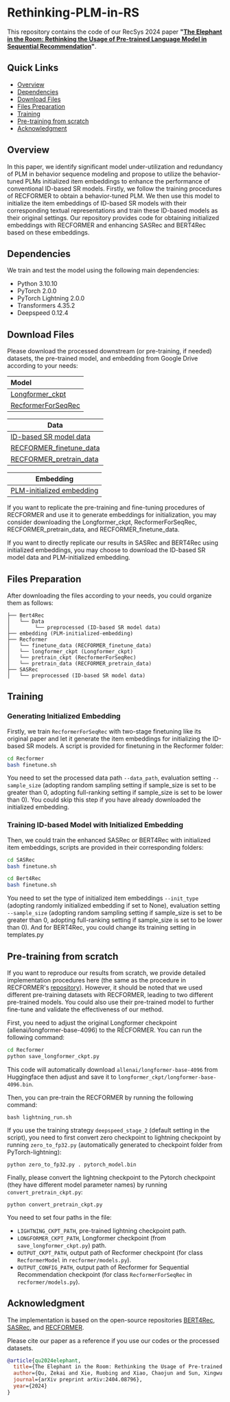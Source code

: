 # Rethinking-PLM-in-RS

This repository contains the code of our RecSys 2024 paper **"[The Elephant in the Room: Rethinking the Usage of Pre-trained Language Model in Sequential Recommendation](https://arxiv.org/abs/2404.08796)"**.

## Quick Links

- [Overview](#overview)
- [Dependencies](#dependencies)
- [Download Files](#Download-Files)
- [Files Preparation](#Files-Preparation)
- [Training](#Training)
- [Pre-training from scratch](#pre-training-from-scratch)
- [Acknowledgment](#Acknowledgment)

## Overview

In this paper, we identify significant model under-utilization and redundancy of PLM in behavior sequence modeling and propose to utilize the behavior-tuned PLMs initialized item embeddings to enhance the performance of conventional ID-based SR models. Firstly, we follow the training procedures of RECFORMER to obtain a behavior-tuned PLM. We then use this model to initialize the item embeddings of ID-based SR models with their corresponding textual representations and train these ID-based models as their original settings. Our repository provides code for obtaining initialized embeddings with RECFORMER and enhancing SASRec and BERT4Rec based on these embeddings.

## Dependencies

We train and test the model using the following main dependencies:

- Python 3.10.10
- PyTorch 2.0.0
- PyTorch Lightning 2.0.0 
- Transformers 4.35.2
- Deepspeed  0.12.4  

## Download Files

Please download the processed downstream (or pre-training, if needed) datasets, the pre-trained model, and embedding from Google Drive according to your needs:

| Model                  |
| :--------------------- |
| [Longformer_ckpt](https://drive.google.com/file/d/15Lk2dNupUNFIG4y3Bgv95FEKQTBPQcmx/view?usp=sharing)    |
| [RecformerForSeqRec](https://drive.google.com/file/d/1NtYA5AYgrvJYUgh-EFS-mF0U9aAfWL9m/view?usp=sharing) |

| Data                        |
| --------------------------- |
| [ID-based SR model data](https://drive.google.com/file/d/1NmLcsjxZkmCrB6j5pPYXGy7zUd5XMe0H/view?usp=sharing)  |
| [RECFORMER_finetune_data](https://drive.google.com/file/d/1QUB5l2ScBwTZ3t3TVLLNKWW4oesvcvd3/view?usp=sharing) |
| [RECFORMER_pretrain_data](https://drive.google.com/file/d/1zqr0K4N_vWxlEXLL91nb_ATBrU-eRe1_/view?usp=sharing) |

| Embedding                     |
| ----------------------------- |
| [PLM-initialized embedding](https://drive.google.com/file/d/1NLDBjJKyLgtW1X4cRVTlzzdbG0pabL2U/view?usp=sharing) |

If you want to replicate the pre-training and fine-tuning procedures of RECFORMER and use it to generate embeddings for initialization, you may consider downloading the Longformer_ckpt, RecformerForSeqRec, RECFORMER_pretrain_data, and RECFORMER_finetune_data.

If you want to directly replicate our results in SASRec and BERT4Rec using initialized embeddings, you may choose to download the ID-based SR model data and PLM-initialized embedding.

## Files Preparation

After downloading the files according to your needs, you could organize them as follows:

```
├── Bert4Rec
│   └── Data 
│        └── preprocessed (ID-based SR model data)
├── embedding (PLM-initialized-embedding)
├── Recformer
│   └── finetune_data (RECFORMER_finetune_data)
│   └── longformer_ckpt (Longformer_ckpt)
│   └── pretrain_ckpt (RecformerForSeqRec)
│   └── pretrain_data (RECFORMER_pretrain_data)
├── SASRec
│   └── preprocessed (ID-based SR model data)
```

## Training

### Generating Initialized Embedding

Firstly, we train  `RecformerForSeqRec` with two-stage finetuning like its original paper and let it generate the item embeddings for initializing the ID-based SR models. A script is provided for finetuning in the Recformer folder:

```bash
cd Recformer
bash finetune.sh
```

You need to set the processed data path `--data_path`, evaluation setting `--sample_size` (adopting random sampling setting if sample_size is set to be greater than 0, adopting full-ranking setting if sample_size is set to be lower than 0). You could skip this step if you have already downloaded the initialized embedding.

### Training ID-based Model with Initialized Embedding

Then, we could train the enhanced SASRec or BERT4Rec with initialized item embeddings, scripts are provided in their corresponding folders:

```bash
cd SASRec
bash finetune.sh
```

```bash
cd Bert4Rec
bash finetune.sh
```

You need to set the type of initialized item embeddings `--init_type` (adopting randomly initialized embedding if set to None), evaluation setting `--sample_size` (adopting random sampling setting if sample_size is set to be greater than 0, adopting full-ranking setting if sample_size is set to be lower than 0). And for BERT4Rec, you could change its training setting in templates.py

## Pre-training from scratch

If you want to reproduce our results from scratch, we provide detailed implementation procedures here (the same as the procedure in RECFORMER's [repository](https://github.com/AaronHeee/RecFormer)). However, it should be noted that we used different pre-training datasets with RECFORMER, leading to two different pre-trained models. You could also use their pre-trained model to further fine-tune and validate the effectiveness of our method.

First, you need to adjust the original Longformer checkpoint (allenai/longformer-base-4096) to the RECFORMER. You can run the following command:

```bash
cd Recformer
python save_longformer_ckpt.py
```

This code will automatically download `allenai/longformer-base-4096` from Huggingface then adjust and save it to `longformer_ckpt/longformer-base-4096.bin`. 

Then, you can pre-train the RECFORMER by running the following command:

```
bash lightning_run.sh
```

If you use the training strategy `deepspeed_stage_2` (default setting in the script), you need to first convert zero checkpoint to lightning checkpoint by running `zero_to_fp32.py` (automatically generated to checkpoint folder from PyTorch-lightning):

```
python zero_to_fp32.py . pytorch_model.bin
```

Finally, please convert the lightning checkpoint to the Pytorch checkpoint (they have different model parameter names) by running `convert_pretrain_ckpt.py`:

```
python convert_pretrain_ckpt.py
```

You need to set four paths in the file:

- `LIGHTNING_CKPT_PATH`, pre-trained lightning checkpoint path.
- `LONGFORMER_CKPT_PATH`, Longformer checkpoint (from `save_longformer_ckpt.py`) path.
- `OUTPUT_CKPT_PATH`, output path of Recformer checkpoint (for class `RecformerModel` in `recformer/models.py`).
- `OUTPUT_CONFIG_PATH`, output path of Recformer for Sequential Recommendation checkpoint (for class `RecformerForSeqRec` in `recformer/models.py`).

## Acknowledgment

The implementation is based on the open-source repositories [BERT4Rec](https://github.com/SungMinCho/BERT4Rec-PyTorch), [SASRec](https://github.com/pmixer/SASRec.pytorch), and [RECFORMER](https://github.com/AaronHeee/RecFormer).

Please cite our paper as a reference if you use our codes or the processed datasets.

```bibtex
@article{qu2024elephant,
  title={The Elephant in the Room: Rethinking the Usage of Pre-trained Language Model in Sequential Recommendation},
  author={Qu, Zekai and Xie, Ruobing and Xiao, Chaojun and Sun, Xingwu and Kang, Zhanhui},
  journal={arXiv preprint arXiv:2404.08796},
  year={2024}
}
```
